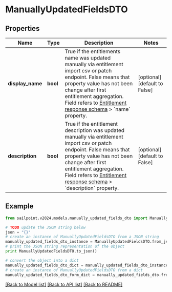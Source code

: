 # ManuallyUpdatedFieldsDTO


## Properties

Name | Type | Description | Notes
------------ | ------------- | ------------- | -------------
**display_name** | **bool** | True if the entitlements name was updated manually via entitlement import csv or patch endpoint.  False means that property value has not been change after first entitlement aggregation. Field refers to [Entitlement response schema](https://developer.sailpoint.com/idn/api/beta/get-entitlement) &gt; &#x60;name&#x60; property. | [optional] [default to False]
**description** | **bool** | True if the entitlement description was updated manually via entitlement import csv or patch endpoint.  False means that property value has not been change after first entitlement aggregation. Field refers to [Entitlement response schema](https://developer.sailpoint.com/idn/api/beta/get-entitlement) &gt; &#x60;description&#x60; property. | [optional] [default to False]

## Example

```python
from sailpoint.v2024.models.manually_updated_fields_dto import ManuallyUpdatedFieldsDTO

# TODO update the JSON string below
json = "{}"
# create an instance of ManuallyUpdatedFieldsDTO from a JSON string
manually_updated_fields_dto_instance = ManuallyUpdatedFieldsDTO.from_json(json)
# print the JSON string representation of the object
print ManuallyUpdatedFieldsDTO.to_json()

# convert the object into a dict
manually_updated_fields_dto_dict = manually_updated_fields_dto_instance.to_dict()
# create an instance of ManuallyUpdatedFieldsDTO from a dict
manually_updated_fields_dto_form_dict = manually_updated_fields_dto.from_dict(manually_updated_fields_dto_dict)
```
[[Back to Model list]](../README.md#documentation-for-models) [[Back to API list]](../README.md#documentation-for-api-endpoints) [[Back to README]](../README.md)


